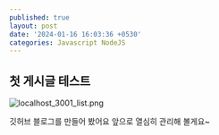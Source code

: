```yaml
---
published: true
layout: post
date: '2024-01-16 16:03:36 +0530'
categories: Javascript NodeJS
---
```

## 첫 게시글 테스트

![localhost_3001_list.png]({{site.baseurl}}/_posts/localhost_3001_list.png)

깃허브 블로그를 만들어 봤어요 앞으로 열심히 관리해 볼게요~
